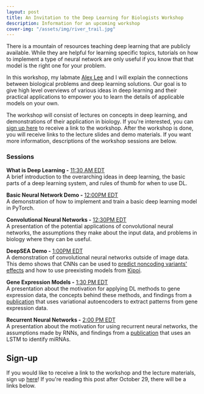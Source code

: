 ```yaml
---
layout: post
title: An Invitation to the Deep Learning for Biologists Workshop
description: Information for an upcoming workshop
cover-img: "/assets/img/river_trail.jpg"
---
```


There is a mountain of resources teaching deep learning that are publicly available.
While they are helpful for learning specific topics, tutorials on how to implement a type of neural network are only useful if you know that that model is the right one for your problem.

In this workshop, my labmate [Alex Lee](https://www.greenelab.com/members/alex-lee.html) and I will explain the connections between biological problems and deep learning solutions.
Our goal is to give high level overviews of various ideas in deep learning and their practical applications to empower you to learn the details of applicable models on your own.

The workshop will consist of lectures on concepts in deep learning, and demonstrations of their application in biology.
If you're interested, you can [sign up here](https://forms.gle/u9aMTvuG1vpGXsDLA) to receive a link to the workshop.
After the workshop is done, you will receive links to the lecture slides and demo materials.
If you want more information, descriptions of the workshop sessions are below.

### Sessions 
**What is Deep Learning -** [11:30 AM EDT](https://everytimezone.com/s/62cc3f61)  
A brief introduction to the overarching ideas in deep learning, the basic parts of a deep learning system, and rules of thumb for when to use DL.

**Basic Neural Network Demo -** [12:00PM EDT](https://everytimezone.com/s/085db15a)   
A demonstration of how to implement and train a basic deep learning model in PyTorch.

**Convolutional Neural Networks -** [12:30PM EDT](https://everytimezone.com/s/18b33fa8)   
A presentation of the potential applications of convolutional neural networks, the assumptions they make about the input data, and problems in biology where they can be useful.

**DeepSEA Demo -** [1:00PM EDT](https://everytimezone.com/s/ed514237)  
A demonstration of convolutional neural networks outside of image data.
This demo shows that CNNs can be used to [predict noncoding variants' effects](https://www.nature.com/articles/nmeth.3547) and how to use preexisting models from [Kipoi](https://kipoi.org/).

**Gene Expression Models -** [1:30 PM EDT](https://everytimezone.com/s/9b4e8216)    
A presentation about the motivation for applying DL methods to gene expression data, the concepts behind these methods, and findings from a [publication](https://www.ncbi.nlm.nih.gov/pmc/articles/PMC5728678/) that uses variational autoencoders to extract patterns from gene expression data.

**Recurrent Neural Networks -** [2:00 PM EDT](https://everytimezone.com/s/b21f3f97)    
A presentation about the motivation for using recurrent neural networks, the assumptions made by RNNs, and findings from a [publication](https://arxiv.org/pdf/1605.00017.pdf) that uses an LSTM to identify miRNAs.

## Sign-up
If you would like to receive a link to the workshop and the lecture materials, sign up [here](https://forms.gle/u9aMTvuG1vpGXsDLA)!
If you're reading this post after October 29, there will be a links below.
